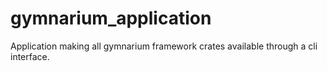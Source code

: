 # gymnarium_application
Application making all gymnarium framework crates available through a cli interface.
